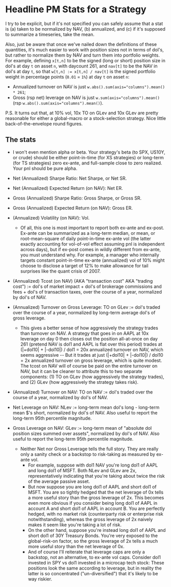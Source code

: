 # Headline PM Stats for a Strategy

I try to be explicit, but if it's not specified you can safely assume that a stat is
(a) taken to be normalized by NAV, (b) annualized, and (c) if it's supposed to summarize a timeseries, take the mean.

Also, just be aware that once we've nailed down the definitions of these quantities,
it's much easier to work with position sizes not in terms of dol's,
but rather to normalize them by NAV and turn them into portfolio weights.
For example, defining `x[t,n]` to be the signed (long or short) position size in dol's at day `t` on asset `n`, with daycount 261,
and `nav[t]` to be the NAV in dol's at day `t`, so that `w[t,n] := x[t,n] / nav[t]` is the signed portfolio weight in percentage points (`0.01` = `1%`) at day `t` on asset `n`:
* Annualized turnover on NAV is just `w.abs().sum(axis="columns").mean() * 261`;
* Gross (rsp net) leverage on NAV is just `w.sum(axis="columns").mean()` (rsp `w.abs().sum(axis="columns").mean()`).

P.S. It turns out that, at 10% vol, 10x TO on GLev and 10x GLev are pretty reasonable for either a global-macro or a stock-selection strategy. Nice little back-of-the-envelope round figures.

## The stats

* I won't even mention alpha or beta. Your strategy's beta (to SPX, US10Y, or crude) should be either point-in-time (for XS strategies) or long-term (for TS strategies) zero ex-ante, and full-sample close to zero realized. Your pnl should be pure alpha.

* Net (Annualized) Sharpe Ratio: Net Sharpe, or Net SR.
* Net (Annualized) Expected Return (on NAV): Net ER.
* Gross (Annualized) Sharpe Ratio: Gross Sharpe, or Gross SR.
* Gross (Annualized) Expected Return (on NAV): Gross ER.
* (Annualized) Volatility (on NAV): Vol.
    * Of all, this one is most important to report both ex-ante and ex-post. Ex-ante can be summarized as a long-term median, or mean, or root-mean-square of daily point-in-time ex-ante vol (the latter exactly accounting for vol-of-vol effect assuming pnl is independent across days), but if ex-post comes in wildly different from ex-ante, you must understand why. For example, a manager who internally targets constant point-in-time ex-ante (annualized) vol of 10% might choose to disclose a target of 12% to make allowance for tail surprises like the quant crisis of 2007.
* (Annualized) Tcost (on NAV) (AKA "transaction cost" AKA "trading cost") := dol's of market impact + dol's of brokerage commissions and fees + dol's of transaction taxes, over the course of a year, normalized by dol's of NAV.
* (Annualized) Turnover on Gross Leverage: TO on GLev := dol's traded over the course of a year, normalized by long-term average dol's of gross leverage.
    * This gives a better sense of how aggressively the strategy trades than turnover on NAV. A strategy that goes in on AAPL at 10x leverage on day 0 then closes out the position all-at-once on day 261 (pretend NAV is dol1 and AAPL is flat over this period) trades at (|+dol10| + |-dol10|) / dol1 = 20x annualized turnover on NAV, which seems aggressive -- But it trades at just (|+dol10| + |-dol10|) / dol10 = 2x annualized turnover on gross leverage, which is quite modest. The tcost on NAV will of course be paid on the entire turnover on NAV, but it can be cleaner to attribute this to two separate components: (1) TO on GLev (how aggressively the strategy trades), and (2) GLev (how aggressively the strategy takes risk).
* (Annualized) Turnover on NAV: TO on NAV := dol's traded over the course of a year, normalized by dol's of NAV.
* Net Leverage on NAV: NLev := long-term mean dol's long - long-term mean $'s short, normalized by dol's of NAV. Also useful to report the long-term 95th percentile magnitude.
* Gross Leverage on NAV: GLev := long-term mean of "absolute dol position sizes summed over assets", normalized by dol's of NAV. Also useful to report the long-term 95th percentile magnitude.
    * Neither Net nor Gross Leverage tells the full story. They are really only a sanity check or a backstop to risk-taking as measured by ex-ante vol.
        * For example, suppose with dol1 NAV you're long dol1 of AAPL and long dol1 of MSFT. Both NLev and GLev are 2x, representatively indicating that you're taking about twice the risk of the average passive asset.
        * But now suppose you are long dol1 of AAPL and short dol1 of MSFT. You are so tightly hedged that the net leverage of 0x tells a more useful story than the gross leverage of 2x. This becomes even more obvious if you consider being long dol1 of AAPL in account A and short dol1 of AAPL in account B. You are perfectly hedged, with no market risk (counterparty risk or enterprise risk notwithstanding), whereas the gross leverage of 2x naively makes it seem like you're taking a lot of risk.
        * On the other hand, suppose you're instead long dol1 of AAPL and short dol1 of 30Y Treasury Bonds. You're very exposed to the global-risk-on factor, so the gross leverage of 2x tells a much more useful story than the net leverage of 0x.
        * And of course I'll reiterate that leverage caps are only a backstop, not an alternative, to ex-ante vol caps. Consider dol1 invested in SPY vs dol1 invested in a microcap tech stock: These positions look the same according to leverage, but in reality the latter is so concentrated ("un-diversified") that it's likely to be way riskier.
